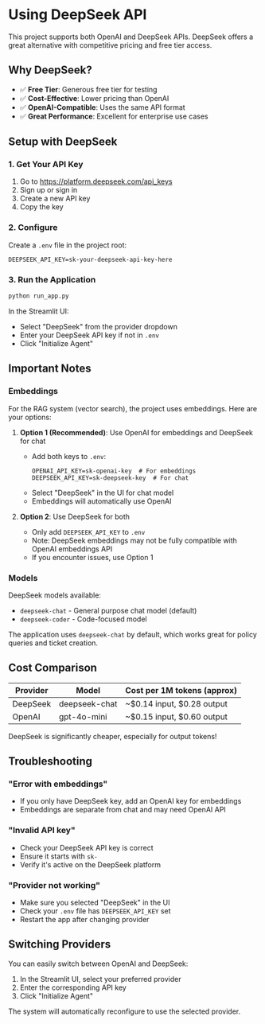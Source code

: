 # Using DeepSeek API

This project supports both OpenAI and DeepSeek APIs. DeepSeek offers a great alternative with competitive pricing and free tier access.

## Why DeepSeek?

- ✅ **Free Tier**: Generous free tier for testing
- ✅ **Cost-Effective**: Lower pricing than OpenAI
- ✅ **OpenAI-Compatible**: Uses the same API format
- ✅ **Great Performance**: Excellent for enterprise use cases

## Setup with DeepSeek

### 1. Get Your API Key

1. Go to https://platform.deepseek.com/api_keys
2. Sign up or sign in
3. Create a new API key
4. Copy the key

### 2. Configure

Create a `.env` file in the project root:

```env
DEEPSEEK_API_KEY=sk-your-deepseek-api-key-here
```

### 3. Run the Application

```bash
python run_app.py
```

In the Streamlit UI:
- Select "DeepSeek" from the provider dropdown
- Enter your DeepSeek API key if not in `.env`
- Click "Initialize Agent"

## Important Notes

### Embeddings

For the RAG system (vector search), the project uses embeddings. Here are your options:

1. **Option 1 (Recommended)**: Use OpenAI for embeddings and DeepSeek for chat
   - Add both keys to `.env`:
     ```env
     OPENAI_API_KEY=sk-openai-key  # For embeddings
     DEEPSEEK_API_KEY=sk-deepseek-key  # For chat
     ```
   - Select "DeepSeek" in the UI for chat model
   - Embeddings will automatically use OpenAI

2. **Option 2**: Use DeepSeek for both
   - Only add `DEEPSEEK_API_KEY` to `.env`
   - Note: DeepSeek embeddings may not be fully compatible with OpenAI embeddings API
   - If you encounter issues, use Option 1

### Models

DeepSeek models available:
- `deepseek-chat` - General purpose chat model (default)
- `deepseek-coder` - Code-focused model

The application uses `deepseek-chat` by default, which works great for policy queries and ticket creation.

## Cost Comparison

| Provider | Model | Cost per 1M tokens (approx) |
|----------|-------|----------------------------|
| DeepSeek | deepseek-chat | ~$0.14 input, $0.28 output |
| OpenAI | gpt-4o-mini | ~$0.15 input, $0.60 output |

DeepSeek is significantly cheaper, especially for output tokens!

## Troubleshooting

### "Error with embeddings"
- If you only have DeepSeek key, add an OpenAI key for embeddings
- Embeddings are separate from chat and may need OpenAI API

### "Invalid API key"
- Check your DeepSeek API key is correct
- Ensure it starts with `sk-`
- Verify it's active on the DeepSeek platform

### "Provider not working"
- Make sure you selected "DeepSeek" in the UI
- Check your `.env` file has `DEEPSEEK_API_KEY` set
- Restart the app after changing provider

## Switching Providers

You can easily switch between OpenAI and DeepSeek:

1. In the Streamlit UI, select your preferred provider
2. Enter the corresponding API key
3. Click "Initialize Agent"

The system will automatically reconfigure to use the selected provider.

